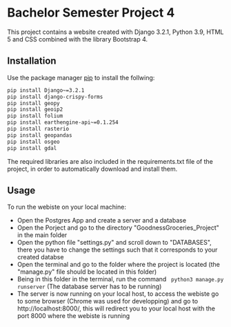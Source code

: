 # Bachelor Semester Project 4

This project contains a website created with Django 3.2.1, Python 3.9, HTML 5 and CSS combined with the library Bootstrap 4.

## Installation

Use the package manager [pip](https://pip.pypa.io/en/stable/) to install the follwing:

```bash
pip install Django~=3.2.1
pip install django-crispy-forms
pip install geopy
pip install geoip2
pip install folium
pip install earthengine-api~=0.1.254
pip install rasterio
pip install geopandas
pip install osgeo
pip install gdal
```
The required libraries are also included in the requirements.txt file of the project, in order to automatically download and install them.

## Usage

To run the webiste on your local machine:
- Open the Postgres App and create a server and a database
- Open the Porject and go to the directory "GoodnessGroceries_Project" in the main folder
- Open the python file "settings.py" and scroll down to "DATABASES", there you have to change the settings such that it corresponds to your created databse
- Open the terminal and go to the folder where the project is located (the "manage.py" file should be located in this folder)
- Being in this folder in the terminal, run the command ``` python3 manage.py runserver``` (The database server has to be running)
- The server is now running on your local host, to access the webiste go to some browser (Chrome was used for developping) and go to http://localhost:8000/, this will redirect you to your local host with the port 8000 where the webiste is running
